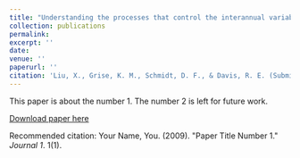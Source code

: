 ```yaml
---
title: "Understanding the processes that control the interannual variability of the Northern Hemisphere wintertime polar front and subtropical jet streams. Journal of Geophysical Research-Atmospheres"
collection: publications
permalink: 
excerpt: ''
date: 
venue: ''
paperurl: ''
citation: 'Liu, X., Grise, K. M., Schmidt, D. F., & Davis, R. E. (Submitted). Understanding the processes that control the interannual variability of the Northern Hemisphere wintertime polar front and subtropical jet streams. Journal of Geophysical Research-Atmospheres.'
---
```

This paper is about the number 1. The number 2 is left for future work.

[Download paper here](http://liuxhy.github.io/files/Liu2021.pdf)

Recommended citation: Your Name, You. (2009). "Paper Title Number 1." <i>Journal 1</i>. 1(1).
